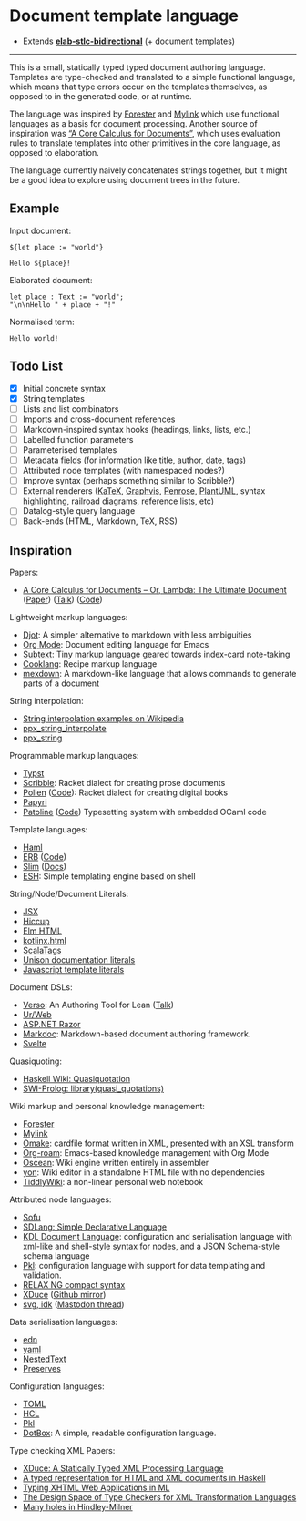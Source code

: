 # Document template language

- Extends [**elab-stlc-bidirectional**](../elab-stlc-bidirectional) (+ document templates)

---

This is a small, statically typed typed document authoring language.
Templates are type-checked and translated to a simple functional language,
which means that type errors occur on the templates themselves, as opposed to in
the generated code, or at runtime.

The language was inspired by [Forester](https://github.com/jonsterling/ocaml-forester)
and [Mylink](https://github.com/kalyani-tt/mylink) which use functional
languages as a basis for document processing.
Another source of inspiration was [“A Core Calculus for Documents”](https://blog.brownplt.org/2023/12/28/document-calculus.html),
which uses evaluation rules to translate templates into other primitives in
the core language, as opposed to elaboration.

The language currently naively concatenates strings together, but it might be a
good idea to explore using document trees in the future.

## Example

<!-- TODO: use mdx to text the following example -->

Input document:

```text
${let place := "world"}

Hello ${place}!
```

Elaborated document:

```
let place : Text := "world";
"\n\nHello " + place + "!"
```

Normalised term:

```
Hello world!
```

## Todo List

- [x] Initial concrete syntax
- [x] String templates
- [ ] Lists and list combinators
- [ ] Imports and cross-document references
- [ ] Markdown-inspired syntax hooks (headings, links, lists, etc.)
- [ ] Labelled function parameters
- [ ] Parameterised templates
- [ ] Metadata fields (for information like title, author, date, tags)
- [ ] Attributed node templates (with namespaced nodes?)
- [ ] Improve syntax (perhaps something similar to Scribble?)
- [ ] External renderers ([KaTeX](https://katex.org/), [Graphvis](https://graphviz.org/),
      [Penrose](https://penrose.cs.cmu.edu), [PlantUML](https://plantuml.com/),
      syntax highlighting, railroad diagrams, reference lists, etc)
- [ ] Datalog-style query language
- [ ] Back-ends (HTML, Markdown, TeX, RSS)

## Inspiration

Papers:

- [A Core Calculus for Documents – Or, Lambda: The Ultimate Document](https://blog.brownplt.org/2023/12/28/document-calculus.html)
  ([Paper](https://doi.org/10.1145/3632865))
  ([Talk](https://www.youtube.com/watch?v=yC4ja0Zines))
  ([Code](https://github.com/cognitive-engineering-lab/document-calculus))

Lightweight markup languages:

- [Djot](https://djot.net/): A simpler alternative to markdown with less ambiguities
- [Org Mode](https://orgmode.org/): Document editing language for Emacs
- [Subtext](https://github.com/subconsciousnetwork/subtext): Tiny markup language geared towards index-card note-taking
- [Cooklang](https://cooklang.org/): Recipe markup language
- [mexdown](https://github.com/smasher164/mexdown): A markdown-like language that allows commands to generate parts of a document

String interpolation:

- [String interpolation examples on Wikipedia](https://en.wikipedia.org/wiki/String_interpolation#Examples)
- [ppx_string_interpolate](https://github.com/sheijk/ppx_string_interpolate)
- [ppx_string](https://github.com/janestreet/ppx_string)

Programmable markup languages:

- [Typst](https://typst.app/)
- [Scribble](https://docs.racket-lang.org/scribble/):
  Racket dialect for creating prose documents
- [Pollen](https://docs.racket-lang.org/pollen/) ([Code](https://git.matthewbutterick.com/mbutterick/pollen)):
  Racket dialect for creating digital books
- [Papyri](https://kaya3.github.io/papyri/)
- [Patoline](https://patoline.github.io/) ([Code](https://github.com/patoline/patoline))
  Typesetting system with embedded OCaml code

Template languages:

- [Haml](https://haml.info/)
- [ERB](https://docs.ruby-lang.org/en/master/ERB.html) ([Code](https://github.com/ruby/erb))
- [Slim](https://slim-template.github.io/) ([Docs](https://rubydoc.info/gems/slim/frames))
- [ESH](https://github.com/jirutka/esh): Simple templating engine based on shell

String/Node/Document Literals:

- [JSX](https://facebook.github.io/jsx/)
- [Hiccup](https://github.com/weavejester/hiccup)
- [Elm HTML](https://package.elm-lang.org/packages/elm/html/latest/)
- [kotlinx.html](https://github.com/Kotlin/kotlinx.html)
- [ScalaTags](https://com-lihaoyi.github.io/scalatags/)
- [Unison documentation literals](https://www.unison-lang.org/docs/usage-topics/documentation/)
- [Javascript template literals](https://developer.mozilla.org/en-US/docs/Web/JavaScript/Reference/Template_literals)

Document DSLs:

- [Verso](https://github.com/leanprover/verso/): An Authoring Tool for Lean ([Talk](https://www.youtube.com/watch?v=dv_vmVs3SQQ))
- [Ur/Web](http://impredicative.com/ur/)
- [ASP.NET Razor](https://aspnetcore.readthedocs.io/en/stable/mvc/views/razor.html)
- [Markdoc](https://markdoc.dev/): Markdown-based document authoring framework.
- [Svelte](https://svelte.dev/)

Quasiquoting:

- [Haskell Wiki: Quasiquotation](https://wiki.haskell.org/Quasiquotation)
- [SWI-Prolog: library(quasi_quotations)](https://www.swi-prolog.org/pldoc/man?section=quasiquotations)

Wiki markup and personal knowledge management:

- [Forester](https://github.com/jonsterling/ocaml-forester)
- [Mylink](https://github.com/kalyani-tt/mylink)
- [Omake](https://rubenerd.com/xmlns-omake/): cardfile format written in XML, presented with an XSL transform
- [Org-roam](https://www.orgroam.com/): Emacs-based knowledge management with Org Mode
- [Oscean](https://wiki.xxiivv.com/site/oscean.html): Wiki engine written entirely in assembler
- [yon](https://m15o.ichi.city/yon/): Wiki editor in a standalone HTML file with no dependencies
- [TiddlyWiki](https://tiddlywiki.com/): a non-linear personal web notebook

Attributed node languages:

- [Sofu](https://sofu.sourceforge.net)
- [SDLang: Simple Declarative Language](https://sdlang.org/)
- [KDL Document Language](https://kdl.dev/):
  configuration and serialisation language with xml-like and shell-style syntax for nodes,
  and a JSON Schema-style schema language
- [Pkl](https://pkl-lang.org): configuration language with support for data templating and validation.
- [RELAX NG compact syntax](https://relaxng.org/compact-tutorial-20030326.html)
- [XDuce](https://xduce.sourceforge.net/) ([Github mirror](https://github.com/ozzymcduff/XDuce))
- [svg, idk](https://x.nas.sr/svg-editor/) ([Mastodon thread](https://merveilles.town/@nasser/112300138172061442))

Data serialisation languages:

- [edn](https://github.com/edn-format/edn)
- [yaml](https://yaml.org/)
- [NestedText](https://nestedtext.org/)
- [Preserves](https://preserves.dev/)

Configuration languages:

- [TOML](https://toml.io/)
- [HCL](https://github.com/hashicorp/hcl)
- [Pkl](https://pkl-lang.org/)
- [DotBox](https://dotbox.dev/): A simple, readable configuration language.

Type checking XML Papers:

- [XDuce: A Statically Typed XML Processing Language](https://classes.cs.uoregon.edu/04W/cis607dsl/papers/xduce-toit.pdf)
- [A typed representation for HTML and XML documents in Haskell](https://doi.org/10.1017/S0956796802004392 )
- [Typing XHTML Web Applications in ML](https://elsman.com/pdf/padl2004.pdf)
- [The Design Space of Type Checkers for XML Transformation Languages](https://www.cs.au.dk/~amoeller/papers/xmltypes/xmltypes.pdf)
- [Many holes in Hindley-Milner](https://homepages.inf.ed.ac.uk/slindley/papers/many-holes-draft2008.pdf)
